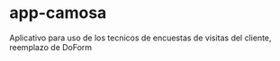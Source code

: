 # app-camosa
Aplicativo para uso de los tecnicos de encuestas de visitas del cliente, reemplazo de DoForm

